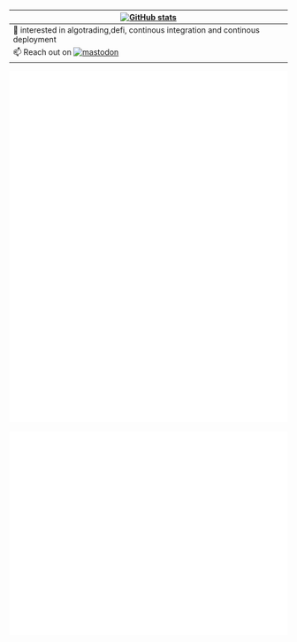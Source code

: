 | [![GitHub stats](https://github-readme-stats.vercel.app/api?username=mraniki&show_icons=true&theme=dracula)](https://github.com/mraniki/github-readme-stats) |
| ------------- | 
| 👀 interested in algotrading,defi, continous integration and continous deployment
📫 Reach out on [![mastodon](https://badgen.net/badge/icon/mastodon/purple?icon=mastodon&label)](@MrAniki@mastodon.social)  | 




![Metrics](/github-metrics.svg)

![Metrics](/metrics.plugin.habits.facts.svg)
<!---
mraniki/mraniki is a ✨ special ✨ repository because its `README.md` (this file) appears on your GitHub profile.
You can click the Preview link to take a look at your changes.
--->
